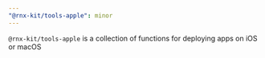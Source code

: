 ```yaml
---
"@rnx-kit/tools-apple": minor
---
```


`@rnx-kit/tools-apple` is a collection of functions for deploying apps on iOS or macOS
